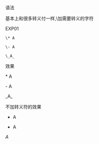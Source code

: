 语法

基本上和很多转义付一样,\加需要转义的字符

EXP01
```
\* A

\- A

\_A_ 

```
效果

\* A

\- A

\_A_

不加转义符的效果

 * A

 - A

 _A_
  
  
